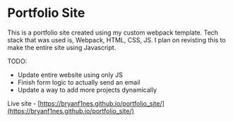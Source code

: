 # Portfolio Site

This is a portfolio site created using my custom webpack template.
Tech stack that was used is, Webpack, HTML, CSS, JS. I plan on revisting this to make the entire site using Javascript.

TODO: 
  - Update entire website using only JS
  - Finish form logic to actually send an email
  - Update a way to add more projects dynamically

Live site - [https://bryanf1nes.github.io/portfolio_site/](https://bryanf1nes.github.io/portfolio_site/)
